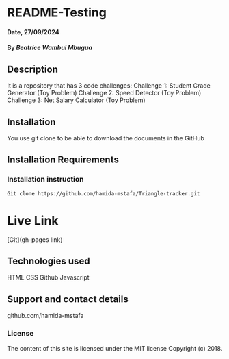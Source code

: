 

# README-Testing

#### Date, 27/09/2024

#### By *Beatrice Wambui Mbugua*

## Description
It is a repository that has 3 code challenges:
Challenge 1: Student Grade Generator (Toy Problem)
Challenge 2: Speed Detector (Toy Problem)
Challenge 3: Net Salary Calculator (Toy Problem)

## Installation
You use git clone to be able to download the documents in the GitHub

## Installation Requirements


### Installation instruction
```
Git clone https://github.com/hamida-mstafa/Triangle-tracker.git

```

# Live Link
[Git](gh-pages link)

## Technologies used
HTML
CSS
Github
Javascript

## Support and contact details
github.com/hamida-mstafa

### License
The content of this site is licensed under the MIT license
Copyright (c) 2018.
